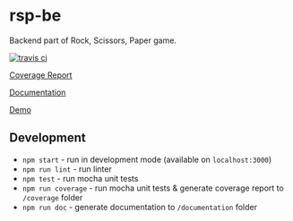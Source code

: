 # rsp-be

Backend part of Rock, Scissors, Paper game.

[![travis ci](https://travis-ci.org/s-kalaus/rsp-be.svg?branch=master)](https://travis-ci.org/s-kalaus/rsp-be)

[Coverage Report](https://s-kalaus.github.io/rsp-be/coverage/index.html)

[Documentation](https://s-kalaus.github.io/rsp-be/documentation/index.html)

[Demo](https://s-kalaus.github.io/rsp-fe/dist/index.html)

## Development
* `npm start` - run in development mode (available on `localhost:3000`)
* `npm run lint` - run linter
* `npm test` - run mocha unit tests
* `npm run coverage` - run mocha unit tests & generate coverage report to `/coverage` folder
* `npm run doc` - generate documentation to `/documentation` folder
